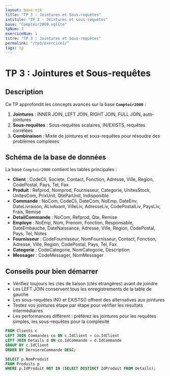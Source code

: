 ```yaml
---
layout: base.njk
title: "TP 3 : Jointures et Sous-requêtes"
intitule: "TP 3 - Jointures et sous-requêtes"
base: "Comptoir2000.sqlite"
tpNum: 3
exerciceNum: 1
titre: "TP 3 : Jointures et Sous-requêtes"
permalink: "/tp3/exercice1/"
tags: tp
---
```


# TP 3 : Jointures et Sous-requêtes

## Description

Ce TP approfondit les concepts avancés sur la base **`Comptoir2000`** :

1. **Jointures** : INNER JOIN, LEFT JOIN, RIGHT JOIN, FULL JOIN, auto-jointures
2. **Sous-requêtes** : Sous-requêtes scalaires, IN/EXISTS, requêtes corrélées
3. **Combinaison** : Mixte de jointures et sous-requêtes pour résoudre des problèmes complexes

## Schéma de la base de données

La base `Comptoir2000` contient les tables principales :

- **Client** : CodeCli, Societe, Contact, Fonction, Adresse, Ville, Region, CodePostal, Pays, Tel, Fax
- **Produit** : Refprod, Nomprod, Fournisseur, Categorie, UnitesStock, UnitesCom, PrixUnit, QteParUnit, Indisponible
- **Commande** : NoCom, CodeCli, DateCom, NoEmp, DateEnv, DateLivraison, ALivAvant, VilleLiv, AdresseLiv, CodePostalLiv, PaysLiv, Frais, Remise
- **DetailCommande** : NoCom, Refprod, Qte, Remise
- **Employe** : NoEmp, Nom, Prenom, Fonction, Responsable, DateEmbauche, DateNaissance, Adresse, Ville, Region, CodePostal, Pays, Tel, Notes
- **Fournisseur** : CodeFournisseur, NomFournisseur, Contact, Fonction, Adresse, Ville, Region, CodePostal, Pays, Tel, Fax
- **Categorie** : CodeCategorie, NomCategorie, Description
- **Messager** : CodeMessager, NomMessager

## Conseils pour bien démarrer

- Vérifiez toujours les clés de liaison (clés étrangères) avant de joindre
- Les LEFT JOIN conservent tous les enregistrements de la table de gauche
- Les sous-requêtes IN() et EXISTS() offrent des alternatives aux jointures
- Testez vos jointures étape par étape pour vérifier les résultats intermédiaires
- Les performances diffèrent : préférez les jointures pour les requêtes simples, les sous-requêtes pour la complexité

```sql
FROM Clients c
LEFT JOIN Commandes co ON c.IdClient = co.IdClient
LEFT JOIN Details d ON co.IdCommande = d.IdCommande
GROUP BY c.IdClient
ORDER BY DerniereCommande DESC;
```

```sql
SELECT p.NomProduit
FROM Produits p
WHERE p.IdProduit NOT IN (SELECT DISTINCT IdProduit FROM Details);
```
